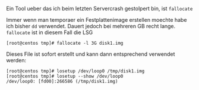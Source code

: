 <!-- 
.. title: Configure loopback device
.. slug: configure-loopback-device
.. date: 2014/02/05 13:44:21
.. tags: Centos, Admin
.. link: 
.. description: 
.. type: text
-->

Ein Tool ueber das ich beim letzten Servercrash gestolpert bin, ist `fallocate`

Immer wenn man temporaer ein Festplattenimage erstellen moechte habe ich bisher `dd` verwendet. Dauert jedoch bei mehreren GB recht lange. `fallocate` ist in diesem Fall die LSG

	[root@centos tmp]# fallocate -l 3G disk1.img

Dieses File ist sofort erstellt und kann dann entsprechend verwendet werden:

	[root@centos tmp]# losetup /dev/loop0 /tmp/disk1.img
	[root@centos tmp]# losetup --show /dev/loop0
	/dev/loop0: [fd00]:266586 (/tmp/disk1.img)

	
